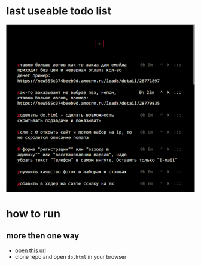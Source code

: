 # last useable todo list
![image](./v2.png)

# how to run
## more then one way
- [open this url](https://htmlpreview.github.io/?https://github.com/e9000000000/do/blob/master/do.html)
- clone repo and open `do.html` in your browser